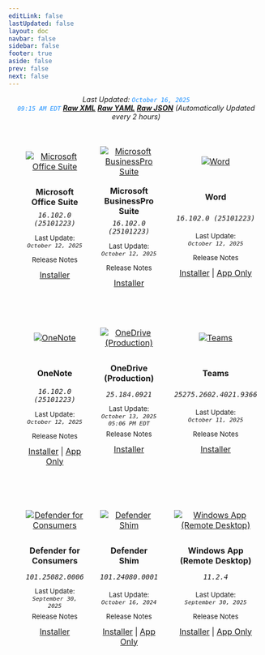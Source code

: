```yaml
---
editLink: false
lastUpdated: false
layout: doc
navbar: false
sidebar: false
footer: true
aside: false
prev: false
next: false 
---
```

<style>
  /* Prevent page horizontal scroll */
  html, body {
    overflow-x: hidden;
  }

  /* 100% width grid wrapper (no 100vw to avoid overflow) */
  .grid-wrap {
    width: 100%;
    margin: 0 auto;
    overflow-x: hidden;
  }

  /* Table sizing: subtract outer border-spacing to avoid overflow */
  .grid-table {
    width: calc(100% - 32px);    /* accounts for left+right border-spacing (16px each) */
    margin: 0 auto;
    table-layout: fixed;         /* equal column widths */
    border-collapse: separate;
    border-spacing: 16px 16px;   /* gaps between tiles */
  }

  /* Equal-height tile layout */
  .tile-td {
    padding: 12px 10px;
    vertical-align: top;
  }
  .tile-card {
    width: 100%;                 /* flexible width, fits the column */
    max-width: 200px;            /* cap tile width for consistency */
    display: flex;
    flex-direction: column;
    align-items: center;
    gap: 6px;
    text-align: center;
    margin: 0 auto;              /* center card in its cell */
  }
  .tile-media {
    height: 92px;                /* fixed icon block height */
    display: flex;
    align-items: center;
    justify-content: center;
  }
  .tile-media img {
    max-height: 80px;            /* constrain icon size */
    width: auto;
    height: auto;
  }
  .tile-title {
    min-height: 44px;            /* fixed title block height for 1-2 lines */
    display: flex;
    align-items: center;
    justify-content: center;
  }
  .tile-version {
    min-height: 28px;            /* version block height */
    display: flex;
    align-items: center;
    justify-content: center;
  }
  .tile-updated {
    min-height: 44px;            /* ensure consistent space for dates */
    display: flex;
    align-items: center;
    justify-content: center;
  }
  .tile-links {
    margin-top: 6px;
  }

  /* Optional: slightly tighter at smaller widths */
  @media (max-width: 1100px) {
    .grid-table { border-spacing: 12px 12px; width: calc(100% - 24px); }
    .tile-media { height: 84px; }
    .tile-media img { max-height: 72px; }
  }
</style>

<div style="text-align: center;">

_Last Updated: <code style="color : dodgerblue">October 16, 2025 09:15 AM EDT</code> [**_Raw XML_**](https://github.com/cocopuff2u/MOFA/blob/main/latest_raw_files/macos_standalone_latest.xml) [**_Raw YAML_**](https://github.com/cocopuff2u/MOFA/blob/main/latest_raw_files/macos_standalone_latest.yaml) [**_Raw JSON_**](https://github.com/cocopuff2u/MOFA/blob/main/latest_raw_files/macos_standalone_latest.json) (Automatically Updated every 2 hours)_
</div>

<div class="grid-wrap"><table class="grid-table"><tr>
<td align="center" class="tile-td">
      <div class="tile-card">
        <div class="tile-media">
          <a href="https://go.microsoft.com/fwlink/?linkid=525133"><img src="/images/Office_Suite.webp" alt="Microsoft Office Suite"></a>
        </div>
        <div class="tile-title"><b>Microsoft Office Suite</b></div>
        <div class="tile-version"><em><code>16.102.0 (25101223)</code></em></div>
        <div class="tile-updated"><small>Last Update:<br><em><code>October 12, 2025</code></em></small></div>
        <a href="https://learn.microsoft.com/en-us/officeupdates/release-notes-office-for-mac" style="text-decoration: none;"><small>Release Notes</small></a>
        <div class="tile-links"><a href="https://go.microsoft.com/fwlink/?linkid=525133">Installer</a></div>
      </div>
    </td>
<td align="center" class="tile-td">
      <div class="tile-card">
        <div class="tile-media">
          <a href="https://go.microsoft.com/fwlink/?linkid=2009112"><img src="/images/Office_Suite.webp" alt="Microsoft BusinessPro Suite"></a>
        </div>
        <div class="tile-title"><b>Microsoft BusinessPro Suite</b></div>
        <div class="tile-version"><em><code>16.102.0 (25101223)</code></em></div>
        <div class="tile-updated"><small>Last Update:<br><em><code>October 12, 2025</code></em></small></div>
        <a href="https://learn.microsoft.com/en-us/officeupdates/release-notes-office-for-mac" style="text-decoration: none;"><small>Release Notes</small></a>
        <div class="tile-links"><a href="https://go.microsoft.com/fwlink/?linkid=2009112">Installer</a></div>
      </div>
    </td>
<td align="center" class="tile-td">
      <div class="tile-card">
        <div class="tile-media">
          <a href="https://go.microsoft.com/fwlink/?linkid=525134"><img src="/images/2025/Word.webp" alt="Word"></a>
        </div>
        <div class="tile-title"><b>Word</b></div>
        <div class="tile-version"><em><code>16.102.0 (25101223)</code></em></div>
        <div class="tile-updated"><small>Last Update:<br><em><code>October 12, 2025</code></em></small></div>
        <a href="https://learn.microsoft.com/en-us/officeupdates/release-notes-office-for-mac" style="text-decoration: none;"><small>Release Notes</small></a>
        <div class="tile-links"><a href="https://go.microsoft.com/fwlink/?linkid=525134">Installer</a> | <a href="https://res.public.onecdn.static.microsoft/mro1cdnstorage/C1297A47-86C4-4C1F-97FA-950631F94777/MacAutoupdate/Microsoft_Word_16.102.25101223_Updater.pkg">App Only</a></div>
      </div>
    </td>
<td align="center" class="tile-td">
      <div class="tile-card">
        <div class="tile-media">
          <a href="https://go.microsoft.com/fwlink/?linkid=525135"><img src="/images/2025/Excel.webp" alt="Excel"></a>
        </div>
        <div class="tile-title"><b>Excel</b></div>
        <div class="tile-version"><em><code>16.102.0 (25101223)</code></em></div>
        <div class="tile-updated"><small>Last Update:<br><em><code>October 12, 2025</code></em></small></div>
        <a href="https://learn.microsoft.com/en-us/officeupdates/release-notes-office-for-mac" style="text-decoration: none;"><small>Release Notes</small></a>
        <div class="tile-links"><a href="https://go.microsoft.com/fwlink/?linkid=525135">Installer</a> | <a href="https://res.public.onecdn.static.microsoft/mro1cdnstorage/C1297A47-86C4-4C1F-97FA-950631F94777/MacAutoupdate/Microsoft_Excel_16.102.25101223_Updater.pkg">App Only</a></div>
      </div>
    </td>
<td align="center" class="tile-td">
      <div class="tile-card">
        <div class="tile-media">
          <a href="https://go.microsoft.com/fwlink/?linkid=525136"><img src="/images/2025/PowerPoint.webp" alt="PowerPoint"></a>
        </div>
        <div class="tile-title"><b>PowerPoint</b></div>
        <div class="tile-version"><em><code>16.102.0 (25101223)</code></em></div>
        <div class="tile-updated"><small>Last Update:<br><em><code>October 12, 2025</code></em></small></div>
        <a href="https://learn.microsoft.com/en-us/officeupdates/release-notes-office-for-mac" style="text-decoration: none;"><small>Release Notes</small></a>
        <div class="tile-links"><a href="https://go.microsoft.com/fwlink/?linkid=525136">Installer</a> | <a href="https://res.public.onecdn.static.microsoft/mro1cdnstorage/C1297A47-86C4-4C1F-97FA-950631F94777/MacAutoupdate/Microsoft_PowerPoint_16.102.25101223_Updater.pkg">App Only</a></div>
      </div>
    </td>
<td align="center" class="tile-td">
      <div class="tile-card">
        <div class="tile-media">
          <a href="https://go.microsoft.com/fwlink/?linkid=525137"><img src="/images/2025/Outlook.webp" alt="Outlook"></a>
        </div>
        <div class="tile-title"><b>Outlook</b></div>
        <div class="tile-version"><em><code>16.102.0 (25101223)</code></em></div>
        <div class="tile-updated"><small>Last Update:<br><em><code>October 12, 2025</code></em></small></div>
        <a href="https://learn.microsoft.com/en-us/officeupdates/release-notes-office-for-mac" style="text-decoration: none;"><small>Release Notes</small></a>
        <div class="tile-links"><a href="https://go.microsoft.com/fwlink/?linkid=525137">Installer</a> | <a href="https://res.public.onecdn.static.microsoft/mro1cdnstorage/C1297A47-86C4-4C1F-97FA-950631F94777/MacAutoupdate/Microsoft_Outlook_16.102.25101223_Updater.pkg">App Only</a></div>
      </div>
    </td>
</tr>
<tr>
<td align="center" class="tile-td">
      <div class="tile-card">
        <div class="tile-media">
          <a href="https://go.microsoft.com/fwlink/?linkid=820886"><img src="/images/2025/OneNote.webp" alt="OneNote"></a>
        </div>
        <div class="tile-title"><b>OneNote</b></div>
        <div class="tile-version"><em><code>16.102.0 (25101223)</code></em></div>
        <div class="tile-updated"><small>Last Update:<br><em><code>October 12, 2025</code></em></small></div>
        <a href="https://learn.microsoft.com/en-us/officeupdates/release-notes-office-for-mac" style="text-decoration: none;"><small>Release Notes</small></a>
        <div class="tile-links"><a href="https://go.microsoft.com/fwlink/?linkid=820886">Installer</a> | <a href="https://res.public.onecdn.static.microsoft/mro1cdnstorage/C1297A47-86C4-4C1F-97FA-950631F94777/MacAutoupdate/Microsoft_OneNote_16.102.25101223_Updater.pkg">App Only</a></div>
      </div>
    </td>
<td align="center" class="tile-td">
      <div class="tile-card">
        <div class="tile-media">
          <a href="https://oneclient.sfx.ms/Mac/Installers/25.184.0921.0004/universal/OneDrive.pkg"><img src="/images/2025/OneDrive.webp" alt="OneDrive (Production)"></a>
        </div>
        <div class="tile-title"><b>OneDrive (Production)</b></div>
        <div class="tile-version"><em><code>25.184.0921</code></em></div>
        <div class="tile-updated"><small>Last Update:<br><em><code>October 13, 2025 05:06 PM EDT</code></em></small></div>
        <a href="https://support.microsoft.com/en-us/office/onedrive-release-notes-845dcf18-f921-435e-bf28-4e24b95e5fc0#OSVersion=Mac" style="text-decoration: none;"><small>Release Notes</small></a>
        <div class="tile-links"><a href="https://oneclient.sfx.ms/Mac/Installers/25.184.0921.0004/universal/OneDrive.pkg">Installer</a></div>
      </div>
    </td>
<td align="center" class="tile-td">
      <div class="tile-card">
        <div class="tile-media">
          <a href="https://go.microsoft.com/fwlink/?linkid=2249065"><img src="/images/2025/Teams.webp" alt="Teams"></a>
        </div>
        <div class="tile-title"><b>Teams</b></div>
        <div class="tile-version"><em><code>25275.2602.4021.9366</code></em></div>
        <div class="tile-updated"><small>Last Update:<br><em><code>October 11, 2025</code></em></small></div>
        <a href="https://support.microsoft.com/en-us/office/what-s-new-in-microsoft-teams-d7092a6d-c896-424c-b362-a472d5f105de" style="text-decoration: none;"><small>Release Notes</small></a>
        <div class="tile-links"><a href="https://go.microsoft.com/fwlink/?linkid=2249065">Installer</a></div>
      </div>
    </td>
<td align="center" class="tile-td">
      <div class="tile-card">
        <div class="tile-media">
          <a href="https://go.microsoft.com/fwlink/?linkid=853070"><img src="/images/companyportal.png" alt="Intune Company Portal"></a>
        </div>
        <div class="tile-title"><b>Intune Company Portal</b></div>
        <div class="tile-version"><em><code>5.2508.1</code></em></div>
        <div class="tile-updated"><small>Last Update:<br><em><code>October 07, 2025</code></em></small></div>
        <a href="https://aka.ms/intuneupdates" style="text-decoration: none;"><small>Release Notes</small></a>
        <div class="tile-links"><a href="https://go.microsoft.com/fwlink/?linkid=853070">Installer</a> | <a href="https://officecdnmac.microsoft.com/pr/C1297A47-86C4-4C1F-97FA-950631F94777/MacAutoupdate/CompanyPortal_5.2508.1-Upgrade.pkg">App Only</a></div>
      </div>
    </td>
<td align="center" class="tile-td">
      <div class="tile-card">
        <div class="tile-media">
          <a href="https://msedge.sf.dl.delivery.mp.microsoft.com/filestreamingservice/files/2f00e9c7-bb79-4501-aab6-5530c081aa92/MicrosoftEdge-141.0.3537.71.pkg"><img src="/images/edge_app.png" alt="Edge"></a>
        </div>
        <div class="tile-title"><b>Edge (Current)</b></div>
        <div class="tile-version"><em><code>141.0.3537.71</code></em></div>
        <div class="tile-updated"><small>Last Update:<br><em><code>October 11, 2025 04:06 AM EDT</code></em></small></div>
        <a href="https://learn.microsoft.com/en-us/deployedge/microsoft-edge-relnote-stable-channel" style="text-decoration: none;"><small>Release Notes</small></a>
        <div class="tile-links"><a href="https://msedge.sf.dl.delivery.mp.microsoft.com/filestreamingservice/files/2f00e9c7-bb79-4501-aab6-5530c081aa92/MicrosoftEdge-141.0.3537.71.pkg">Installer</a></div>
      </div>
    </td>
<td align="center" class="tile-td">
      <div class="tile-card">
        <div class="tile-media">
          <a href="https://go.microsoft.com/fwlink/?linkid=2097502"><img src="/images/defender_512x512x32.png" alt="Defender for Endpoint"></a>
        </div>
        <div class="tile-title"><b>Defender for Endpoint</b></div>
        <div class="tile-version"><em><code>101.25082.0006</code></em></div>
        <div class="tile-updated"><small>Last Update:<br><em><code>September 30, 2025</code></em></small></div>
        <a href="https://learn.microsoft.com/microsoft-365/security/defender-endpoint/mac-whatsnew" style="text-decoration: none;"><small>Release Notes</small></a>
        <div class="tile-links"><a href="https://go.microsoft.com/fwlink/?linkid=2097502">Installer</a></div>
      </div>
    </td>
</tr>
<tr>
<td align="center" class="tile-td">
      <div class="tile-card">
        <div class="tile-media">
          <a href="https://go.microsoft.com/fwlink/?linkid=2247001"><img src="/images/defender_512x512x32.png" alt="Defender for Consumers"></a>
        </div>
        <div class="tile-title"><b>Defender for Consumers</b></div>
        <div class="tile-version"><em><code>101.25082.0006</code></em></div>
        <div class="tile-updated"><small>Last Update:<br><em><code>September 30, 2025</code></em></small></div>
        <a href="https://learn.microsoft.com/microsoft-365/security/defender-endpoint/mac-whatsnew" style="text-decoration: none;"><small>Release Notes</small></a>
        <div class="tile-links"><a href="https://go.microsoft.com/fwlink/?linkid=2247001">Installer</a></div>
      </div>
    </td>
<td align="center" class="tile-td">
      <div class="tile-card">
        <div class="tile-media">
          <a href="https://officecdnmac.microsoft.com/pr/C1297A47-86C4-4C1F-97FA-950631F94777/MacAutoupdate/Microsoft_Defender_101.24080.0001_Individuals_Shim_Installer.pkg"><img src="/images/defender_512x512x32.png" alt="Defender Shim"></a>
        </div>
        <div class="tile-title"><b>Defender Shim</b></div>
        <div class="tile-version"><em><code>101.24080.0001</code></em></div>
        <div class="tile-updated"><small>Last Update:<br><em><code>October 16, 2024</code></em></small></div>
        <a href="https://learn.microsoft.com/microsoft-365/security/defender-endpoint/mac-whatsnew" style="text-decoration: none;"><small>Release Notes</small></a>
        <div class="tile-links"><a href="https://officecdnmac.microsoft.com/pr/C1297A47-86C4-4C1F-97FA-950631F94777/MacAutoupdate/Microsoft_Defender_101.24080.0001_Individuals_Shim_Installer.pkg">Installer</a> | <a href="https://officecdnmac.microsoft.com/pr/C1297A47-86C4-4C1F-97FA-950631F94777/MacAutoupdate/Microsoft_Defender_101.24080.0001_Individuals_Shim_Installer.pkg">App Only</a></div>
      </div>
    </td>
<td align="center" class="tile-td">
      <div class="tile-card">
        <div class="tile-media">
          <a href="https://go.microsoft.com/fwlink/?linkid=868963"><img src="/images/windowsapp.png" alt="Windows App (Remote Desktop)"></a>
        </div>
        <div class="tile-title"><b>Windows App (Remote Desktop)</b></div>
        <div class="tile-version"><em><code>11.2.4</code></em></div>
        <div class="tile-updated"><small>Last Update:<br><em><code>September 30, 2025</code></em></small></div>
        <a href="https://learn.microsoft.com/en-us/windows-app/whats-new?tabs=macos" style="text-decoration: none;"><small>Release Notes</small></a>
        <div class="tile-links"><a href="https://go.microsoft.com/fwlink/?linkid=868963">Installer</a> | <a href="https://officecdnmac.microsoft.com/pr/C1297A47-86C4-4C1F-97FA-950631F94777/MacAutoupdate/Windows_App_11.2.4_updater.pkg">App Only</a></div>
      </div>
    </td>
<td align="center" class="tile-td">
      <div class="tile-card">
        <div class="tile-media">
          <a href="https://go.microsoft.com/fwlink/?linkid=2156837"><img src="/images/Code_512x512x32.png" alt="Visual Studio Code"></a>
        </div>
        <div class="tile-title"><b>Visual Studio Code</b></div>
        <div class="tile-version"><em><code>1.105.1</code></em></div>
        <div class="tile-updated"><small>Last Update:<br><em><code>October 14, 2025</code></em></small></div>
        <a href="https://code.visualstudio.com/updates/" style="text-decoration: none;"><small>Release Notes</small></a>
        <div class="tile-links"><a href="https://go.microsoft.com/fwlink/?linkid=2156837">Installer</a></div>
      </div>
    </td>
<td align="center" class="tile-td">
      <div class="tile-card">
        <div class="tile-media">
          <a href="https://go.microsoft.com/fwlink/?linkid=2325438"><img src="/images/2025/Copilot.webp" alt="Microsoft Copilot"></a>
        </div>
        <div class="tile-title"><b>Microsoft Copilot</b></div>
        <div class="tile-version"><em><code>1.2510 (0802)</code></em></div>
        <div class="tile-updated"><small>Last Update:<br><em><code>October 08, 2025</code></em></small></div>
        <a href="https://learn.microsoft.com/en-us/copilot/microsoft-365/release-notes?tabs=mac" style="text-decoration: none;"><small>Release Notes</small></a>
        <div class="tile-links"><a href="https://go.microsoft.com/fwlink/?linkid=2325438">Installer</a></div>
      </div>
    </td>
<td align="center" class="tile-td">
      <div class="tile-card">
        <div class="tile-media">
          <a href="https://go.microsoft.com/fwlink/?linkid=830196"><img src="/images/autoupdate.png" alt="Microsoft AutoUpdate (MAU)"></a>
        </div>
        <div class="tile-title"><b>Microsoft AutoUpdate (MAU)</b></div>
        <div class="tile-version"><em><code>4.80 (25092610)</code></em></div>
        <div class="tile-updated"><small>Last Update:<br><em><code>September 26, 2025</code></em></small></div>
        <a href="https://learn.microsoft.com/en-us/officeupdates/release-history-microsoft-autoupdate" style="text-decoration: none;"><small>Release Notes</small></a>
        <div class="tile-links"><a href="https://go.microsoft.com/fwlink/?linkid=830196">Installer</a></div>
      </div>
    </td>
</tr></table></div>
